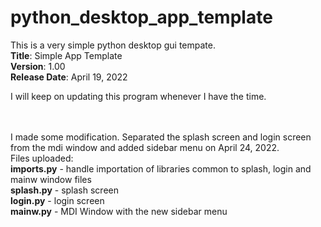# python_desktop_app_template
This is a very simple python desktop gui tempate.
<br><b>Title</b>: Simple App Template 
<br><b>Version</b>: 1.00 
<br><b>Release Date</b>: April 19, 2022

I will keep on updating this program whenever I have the time.

<br><br>I made some modification. Separated the splash screen and login screen from the mdi window and added sidebar menu on April 24, 2022.
<br>Files uploaded:
<br><b>imports.py</b> - handle importation of libraries common to splash, login and mainw window files
<br><b>splash.py</b> - splash screen
<br><b>login.py</b> - login screen
<br><b>mainw.py</b> - MDI Window with the new sidebar menu
